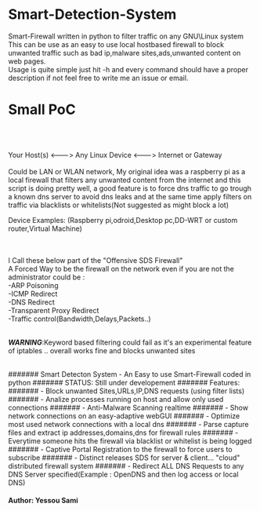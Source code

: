 # Smart-Detection-System
Smart-Firewall written in python to filter traffic on any GNU\Linux system<br>
This can be use as an easy to use local hostbased firewall to block unwanted traffic such as bad ip,malware sites,ads,unwanted content on web pages.<br>
Usage is quite simple just hit -h and every command should have a proper description if not feel free to write me an issue or email.<br>

# Small PoC
<br><br>

Your Host(s)  <--->    Any Linux Device    <--->   Internet or Gateway  <br>                                      
Could be LAN or WLAN network,
My original idea was a raspberry pi as a local firewall that filters any unwanted content from the internet and this script is doing pretty well, a good feature is to force dns traffic to go trough a known dns server to avoid dns leaks and at the same time apply filters on traffic via blacklists or whitelists(Not suggested as might block a lot)

Device Examples: (Raspberry pi,odroid,Desktop pc,DD-WRT or custom router,Virtual Machine)<br>

<br>
<br>
I Call these below part of the "Offensive SDS Firewall"<br>
A Forced Way to be the firewall on the network even if you are not the administrator could be :<br>
-ARP Poisoning <br>
-ICMP Redirect <br>
-DNS Redirect<br>
-Transparent Proxy Redirect<br>
-Traffic control(Bandwidth,Delays,Packets..) <br>
<br>

***WARNING***:Keyword based filtering could fail as it's an experimental feature of iptables .. overall works fine and blocks unwanted sites

<br>
#######  Smart Detecton System - An Easy to use Smart-Firewall coded in python
#######  STATUS: Still under developement
####### Features: 
#######    - Block unwanted Sites,URLs,IP,DNS requests (using filter lists)
#######    - Analize processes running on host and allow only used connections     
#######    - Anti-Malware Scanning realtime
#######    - Show network connections on an easy-adaptive webGUI
#######    - Optimize most used network connections with a local dns
#######    - Parse capture files and extract ip addresses,domains,dns for firewall rules
#######    - Everytime someone hits the firewall via blacklist or whitelist is being logged
#######    - Captive Portal Registration to the firewall to force users to subscribe
#######    - Distinct releases SDS for server & client... "cloud" distributed firewall system  
#######    - Redirect ALL DNS Requests to any DNS Server specified(Example : OpenDNS and then log access or local DNS) 

####  Author: Yessou Sami 



